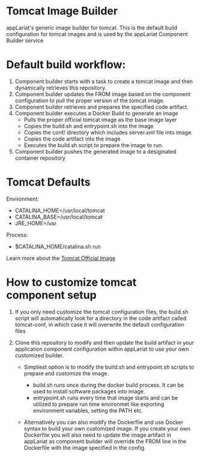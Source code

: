 # Tomcat Image Builder

appLariat's generic image builder for tomcat. This is the default build configuration for tomcat images and is used by the appLariat Component Builder service

# Default build workflow:

1. Component builder starts with a task to create a tomcat image and then dynamically retrieves this repository.
2. Component builder updates the FROM image based on the component configuration to pull the proper version of the tomcat image.
3. Component builder retrieves and prepares the specified code artifact.
4. Component builder executes a Docker Build to generate an image
    - Pulls the proper official tomcat image as the base image layer
    - Copies the build.sh and entrypoint.sh into the image
    - Copies the conf/ directory which includes server.xml file into image.
    - Copies the code artifact into the image
    - Executes the build.sh script to prepare the image to run.
5. Component builder pushes the generated image to a desiginated container repository

# Tomcat Defaults
Environment:
  - CATALINA_HOME=/usr/local/tomcat
  - CATALINA_BASE=/usr/local/tomcat
  - JRE_HOME=/usr

Process:
  - $CATALINA_HOME/catalina.sh run

Learn more about the [Tomcat Official Image](https://hub.docker.com/_/tomcat/)

# How to customize tomcat component setup
1. If you only need customize the tomcat configuration files, the build.sh script will automatically look for a directory in the code artifact called tomcat-conf, in which case it will overwrite the default configuration files

2. Clone this repository to modify and then update the build artifact in your application component configuration within appLariat to use your own customized builder.
    - Simpliest option is to modify the build.sh and entrypoint.sh scripts to prepare and customize the image. 
      - build.sh runs once during the docker build process. It can be used to install software packages into image.
      - entrypoint.sh runs every time that image starts and can be utilized to prepare run time environmet like exporting environment variables, setting the PATH etc.
  
    - Alternatively you can also modify the Dockerfile and use Docker syntax to build your own customized image. If you create your own Dockerfile you will also need to update the image artifact in appLariat as component builder will override the FROM line in the Dockerfile with the image specified in the config.
